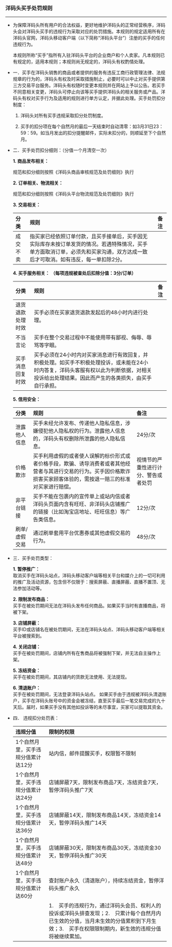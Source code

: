 ### 洋码头买手处罚规则

---

* 为保障洋码头所有用户的合法权益，更好地维护洋码头的正常经营秩序，洋码头会对洋码头买手的违规行为采取对应的处罚措施。本规则的规定适用所有在洋码头官网，洋码头移动客户端（以下简称“洋码头平台”）注册的买手的任何违规行为。

  本规则所称“买手”指所有入驻洋码头平台的企业商户和个人卖家。凡本规则已有规定的，适用本规则；本规则尚无规定的，洋码头有权酌情处理。

* 一．买手在洋码头销售的商品或者提供的服务有违反工商行政管理法律、法规规章的行为的，洋码头有权及时采取措施制止，必要时可以中止对买手提供第三方交易平台服务。洋码头有权随时变更本规则并在网站上予以公告。若买手不同意相关变更，洋码头可停止向该等买手提供洋码头的相关服务或产品。洋码头有权对买手行为及适用的规则进行单方认定，并据此处理。买手处罚扣分制度：

  1. 洋码头对所有买手违规采取扣分处罚制度。

  2. 买手的扣分项在每个自然月的最后一天结束时自动清零：如3月31日23：59：59。如当月发出的扣分提醒邮件，实际未扣分的，则顺延至下个自然月。

* 二．买手处罚扣分细则：（分值一个月清空一次）

  **1. 商品发布相关：**

  规范和扣分细则按照《洋码头商品审核规范及处罚细则》执行

  **2. 订单相关、物流相关：**

  规范和扣分细则按照《洋码头平台物流规范及处罚细则》执行

  **3. 交易相关：**

  | 分类 | 规则 | 备注 |
  | :--- | :--- | :--- |
  | 成交不卖 | 指买家已经依照订单付款，且买手接单后，买手因无实际库存未按订单发货的情况。若遇特殊情况，买手单方面取消订单，必须先和买家沟通，双方达成一致后才可取消。如有违反，每一单扣除2分。 |  |

  **4. 买手服务相关： （每项违规被查处后扣除分值：3分/订单）**

  | 分类 | 规则 | 备注 |
  | :--- | :--- | :--- |
  | 退货退款处理时效 | 买手必须在买家退货退款发起后的48小时内进行处理。 |  |
  | 不当言论 | 买手在整个交易过程中不能使用带有鄙视、侮辱、辱骂等字眼。 |  |
  | 买手消息回复时效 | 买手必须在24小时内对买家消息进行有效回复，并积极处理。如买手不积极处理投诉，或未能在24小时内答复，洋码头客服有权以此为判断依据，对相关投诉给出处理结果。因此而产生的各类损失，由买手自行承担。 |  |

  **5. 信用安全：**

  | 分类 | 规则 | 备注 |
  | :--- | :--- | :--- |
  | 泄露他人信息 | 买手未经允许发布、传递他人隐私信息，涉嫌侵犯他人隐私权的行为。泄露他人信息的，洋码头有权删除所泄露的他人隐私信息。 | 24分/次 |
  | 价格欺诈 | 买手利用虚假的或者使人误解的标价形式或者价格手段，欺骗、诱导消费者或者其他经营者与其进行交易的行为。买手因价格欺诈损害买家顾客体验的，需按退一赔三的标准对买家进行赔偿。 | 视情节的严重性进行计分、警告或者处罚 |
  | 非平台链接 | 买手不能在包裹内的宣传单上或站内信或者洋码头页面内含有旺旺、非洋码头店铺推广的链接（比如淘宝店地址、旺旺信息）等广告类信息。 | 12分/次 |
  | 刷单/虚假交易 | 通过刷单套用平台优惠券或其他虚假交易的行为。 | 48分/次 |

* 三．买手处罚类型：

  **1. 暂停推广：**  
  取消买手在洋码头站点，洋码头移动客户端等相关平台和媒介上的一切可利用的推广及活动资源，包含但不仅限于：搜索屏蔽、直播屏蔽、直播不置顶、无法参加活动等。

  **2. 限制发布商品：**  
  买手在被处罚期间无法在洋码头发布任何商品。如果买手当时有直播商品，将被下架。

  **3. 店铺屏蔽：**  
  买手ID或店铺名在被处罚期间，无法在洋码头站点、洋码头移动客户端等相关平台被搜索到。

  **4. 关闭店铺：**  
  买手在被处罚期间，店铺内所有在售商品将被强制下架，并无法自主操作上架。

  **5. 冻结资金：**  
  买手在被处罚期间，其店铺内的货款无法使用、无法提现。

  **6. 清退账户：**  
  买手在被处罚期间，无法登录洋码头站点。 如果买手由于违规被洋码头清退账户，买手在洋码头账号中的资金会被冻结，直至买手最后一笔交易完成的九十天后。届时，如果买手没有其他如投诉等的未尽事宜，买家可以提取其资金。

* 四． 违规扣分处罚表：

  | 违规分值 | 限制的权限 |
  | :--- | :--- |
  | 1个自然月里，买手违规分值累计达12分 | 站内信，邮件提醒买手，权限暂不限制 |
  | 1个自然月里，买手违规分值累计达24分 | 店铺屏蔽7天，限制发布商品7天，冻结资金7天，暂停洋码头推广7天 |
  | 1个自然月里，买手违规分值累计达36分 | 店铺屏蔽14天，限制发布商品14天，冻结资金14天，暂停洋码头推广14天 |
  | 1个自然月里，买手违规分值累计达48分 | 店铺屏蔽30天，限制发布商品30天，冻结资金30天，暂停洋码头推广30天 |
  | 1个自然月里，买手违规分值累计达60分 | 查封账户永久（清退账户），持续冻结资金，暂停洋码头推广永久 |
  |  | 1.　买手的违规行为，通过洋码头会员、权利人的投诉或洋码头排查发现；2.　只累计每个自然月内已生效的分值，当月未生效的分值累积到下月生效；3.　买手在权限限制期内，新生效的违规分值将被继续累加。 |



